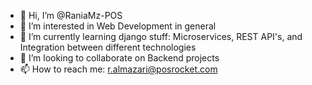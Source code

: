 - 👋 Hi, I’m @RaniaMz-POS
- 👀 I’m interested in Web Development in general
- 🌱 I’m currently learning django stuff: Microservices, REST API's, and Integration between different technologies
- 💞️ I’m looking to collaborate on Backend projects
- 📫 How to reach me: r.almazari@posrocket.com

<!---
RaniaMz-POS/RaniaMz-POS is a ✨ special ✨ repository because its `README.md` (this file) appears on your GitHub profile.
You can click the Preview link to take a look at your changes.
--->

